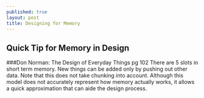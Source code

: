 ```yaml
---
published: true
layout: post
title: Designing for Memory
---
```


## Quick Tip for Memory in Design

###Don Norman: The Design of Everyday Things pg 102
There are 5 slots in short term memory. New things can be added only by pushing out other data. Note that this does not take chunking into account. Although this model does not accurately represent how memory actually works, it allows a quick approximation that can aide the design process.
